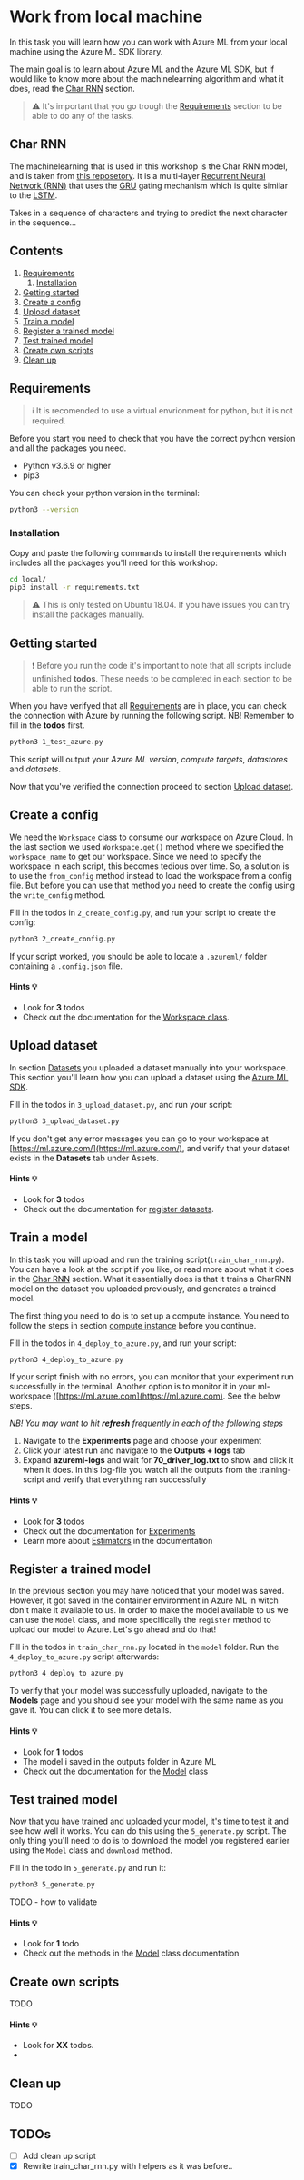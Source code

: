 # Work from local machine
In this task you will learn how you can work with Azure ML from your local machine using the Azure ML SDK library.

The main goal is to learn about Azure ML and the Azure ML SDK, but if would like to know more about the machinelearning algorithm and what it does, read the [Char RNN](#char-rnn) section.

> :warning: It's important that you go trough the [Requirements](#requirements) section to be able to do any of the tasks.

## Char RNN
The machinelearning that is used in this workshop is the Char RNN model, and is taken from [this reposetory](https://github.com/spro/char-rnn.pytorch). It is a multi-layer [Recurrent Neural Network (RNN)]() that uses the [GRU]() gating mechanism which is quite similar to the [LSTM](). 

Takes in a sequence of characters and trying to predict the next character in the sequence...

## Contents
1. [Requirements](#requirements)
    1. [Installation](#installation)
2. [Getting started](#getting-started)
3. [Create a config](#create-a-config)
4. [Upload dataset](#upload-dataset)
5. [Train a model](#train-a-model)
6. [Register a trained model](#register-a-trained-model)
7. [Test trained model](#test-trained-model)
8. [Create own scripts](#create-own-scripts)
9. [Clean up](#clean-up)

## Requirements
> :information_source: It is recomended to use a virtual envrionment for python, but it is not required.

Before you start you need to check that you have the correct python version and all the packages you need.  
* Python v3.6.9 or higher
* pip3

You can check your python version in the terminal:  
```sh
python3 --version
```

### Installation
Copy and paste the following commands to install the requirements which includes all the packages you'll need for this workshop:  
```sh
cd local/
pip3 install -r requirements.txt
```

> :warning: This is only tested on Ubuntu 18.04. If you have issues you can try install the packages manually.

## Getting started
> :exclamation: Before you run the code it's important to note that all scripts include unfinished **todos**. These needs to be completed in each section to be able to run the script.

When you have verifyed that all [Requirements](#requirements) are in place, you can check the connection with Azure by running the following script. NB! Remember to fill in the **todos** first.   
```sh
python3 1_test_azure.py
```
This script will output your *Azure ML version*, *compute targets*, *datastores* and *datasets*.

Now that you've verified the connection proceed to section [Upload dataset](#upload-dataset).

## Create a config
We need the [`Workspace`](https://docs.microsoft.com/en-us/python/api/overview/azure/ml/?view=azure-ml-py#workspace) class to consume our workspace on Azure Cloud. In the last section we used `Workspace.get()` method where we specified the `workspace_name` to get our workspace. Since we need to specify the workspace in each script, this becomes tedious over time. 
So, a solution is to use the `from_config` method instead to load the workspace from a config file. But before you can use that method you need to create the config using the `write_config` method.

Fill in the todos in `2_create_config.py`, and run your script to create the config:
```sh
python3 2_create_config.py
```

If your script worked, you should be able to locate a `.azureml/` folder containing a `.config.json` file.

#### Hints :bulb:
- Look for **3** todos
- Check out the documentation for the [Workspace class](https://docs.microsoft.com/en-us/python/api/overview/azure/ml/?view=azure-ml-py#workspace). 


## Upload dataset
In section [Datasets](https://github.com/claesgill/azure_ml_workshop#datasets) you uploaded a dataset manually into your workspace. This section you'll learn how  you can upload a dataset using the [Azure ML SDK](https://docs.microsoft.com/en-us/python/api/overview/azure/ml/?view=azure-ml-py). 

Fill in the todos in `3_upload_dataset.py`, and run your script:
```sh
python3 3_upload_dataset.py
```

If you don't get any error messages you can go to your workspace at [https://ml.azure.com/](https://ml.azure.com/), and verify that your dataset exists in the **Datasets** tab under Assets.

#### Hints :bulb:
- Look for **3** todos
- Check out the documentation for [register datasets](https://docs.microsoft.com/en-us/azure/machine-learning/how-to-create-register-datasets#register-datasets).

## Train a model
In this task you will upload and run the training script(`train_char_rnn.py`). You can have a look at the script if you like, or read more about what it does in the [Char RNN](#char-rnn) section. What it essentially does is that it trains a CharRNN model on the dataset you uploaded previously, and generates a trained model.

The first thing you need to do is to set up a compute instance. You need to follow the steps in section [compute instance](https://github.com/claesgill/azure_ml_workshop/tree/issue_8_new_tasks#compute-instance) before you continue.

Fill in the todos in `4_deploy_to_azure.py`, and run your script:
```sh
python3 4_deploy_to_azure.py
```

If your script finish with no errors, you can monitor that your experiment run successfully in the terminal. Another option is to monitor it in your ml-workspace ([https://ml.azure.com](https://ml.azure.com). See the below steps.

_NB! You may want to hit **refresh** frequently in each of the following steps_

1. Navigate to the **Experiments** page and choose your experiment 
2. Click your latest run and navigate to the **Outputs + logs** tab
3. Expand **azureml-logs** and wait for **70_driver_log.txt** to show and click it when it does. In this log-file you watch all the outputs from the  training-script and verify that everything ran successfully

#### Hints :bulb:
- Look for **3** todos
- Check out the documentation for [Experiments](https://docs.microsoft.com/en-us/python/api/azureml-core/azureml.core.experiment.experiment?view=azure-ml-py)
- Learn more about [Estimators](https://docs.microsoft.com/en-us/python/api/azureml-train-core/azureml.train.estimator.estimator?view=azure-ml-py) in the documentation

## Register a trained model
In the previous section you may have noticed that your model was saved. However, it got saved in the container environment in Azure ML in witch don't make
it available to us. In order to make the model available to us we can use the `Model` class, and more specifically the `register` method to upload our model to Azure. Let's go ahead and do that!

Fill in the todos in `train_char_rnn.py` located in the `model` folder. Run the `4_deploy_to_azure.py` script afterwards:
```sh
python3 4_deploy_to_azure.py
```

To verify that your model was successfully uploaded, navigate to the **Models** page and you should see your model with the same name as you gave it.
You can click it to see more details.

#### Hints :bulb:
- Look for **1** todos
- The model i saved in the outputs folder in Azure ML
- Check out the documentation for the [Model](https://docs.microsoft.com/en-us/python/api/azureml-core/azureml.core.model.model?view=azure-ml-py) class


## Test trained model
Now that you have trained and uploaded your model, it's time to test it and see how well it works. You can do this using the `5_generate.py` script.
The only thing you'll need to do is to download the model you registered earlier using the `Model` class and `download` method.

Fill in the todo in `5_generate.py` and run it:
```sh
python3 5_generate.py
```

TODO - how to validate

#### Hints :bulb:
- Look for **1** todo
- Check out the methods in the [Model](https://docs.microsoft.com/en-us/python/api/azureml-core/azureml.core.model.model?view=azure-ml-py#methods) class documentation


## Create own scripts
TODO

#### Hints :bulb:
- Look for **XX** todos.
- 

## Clean up
TODO

## TODOs
- [ ] Add clean up script
- [x] Rewrite train_char_rnn.py with helpers as it was before..
